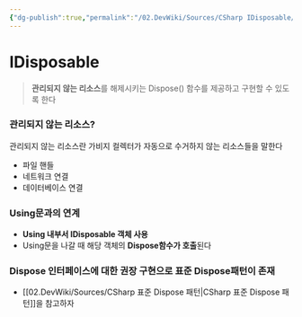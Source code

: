 ```yaml
---
{"dg-publish":true,"permalink":"/02.DevWiki/Sources/CSharp IDisposable/","noteIcon":""}
---
```


# IDisposable

> **관리되지 않는 리소스**를 해제시키는 Dispose() 함수를 제공하고 구현할 수 있도록 한다
### 관리되지 않는 리소스?

관리되지 않는 리소스란 가비지 컬렉터가 자동으로 수거하지 않는 리소스들을 말한다
* 파일 핸들
* 네트워크 연결
* 데이터베이스 연결

### Using문과의 연계
* **Using 내부서 IDisposable 객체 사용**
* Using문을 나갈 때 해당 객체의 **Dispose함수가 호출**된다

### Dispose 인터페이스에 대한 권장 구현으로 표준 Dispose패턴이 존재

* [[02.DevWiki/Sources/CSharp 표준 Dispose 패턴\|CSharp 표준 Dispose 패턴]]을 참고하자
